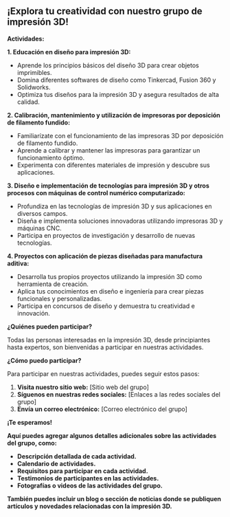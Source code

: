 ## ¡Explora tu creatividad con nuestro grupo de impresión 3D!

**Actividades:**

**1. Educación en diseño para impresión 3D:**

* Aprende los principios básicos del diseño 3D para crear objetos imprimibles.
* Domina diferentes softwares de diseño como Tinkercad, Fusion 360 y Solidworks.
* Optimiza tus diseños para la impresión 3D y asegura resultados de alta calidad.

**2. Calibración, mantenimiento y utilización de impresoras por deposición de filamento fundido:**

* Familiarízate con el funcionamiento de las impresoras 3D por deposición de filamento fundido.
* Aprende a calibrar y mantener las impresoras para garantizar un funcionamiento óptimo.
* Experimenta con diferentes materiales de impresión y descubre sus aplicaciones.

**3. Diseño e implementación de tecnologías para impresión 3D y otros procesos con máquinas de control numérico computarizado:**

* Profundiza en las tecnologías de impresión 3D y sus aplicaciones en diversos campos.
* Diseña e implementa soluciones innovadoras utilizando impresoras 3D y máquinas CNC.
* Participa en proyectos de investigación y desarrollo de nuevas tecnologías.

**4. Proyectos con aplicación de piezas diseñadas para manufactura aditiva:**

* Desarrolla tus propios proyectos utilizando la impresión 3D como herramienta de creación.
* Aplica tus conocimientos en diseño e ingeniería para crear piezas funcionales y personalizadas.
* Participa en concursos de diseño y demuestra tu creatividad e innovación.

**¿Quiénes pueden participar?**

Todas las personas interesadas en la impresión 3D, desde principiantes hasta expertos, son bienvenidas a participar en nuestras actividades.

**¿Cómo puedo participar?**

Para participar en nuestras actividades, puedes seguir estos pasos:

1. **Visita nuestro sitio web:** [Sitio web del grupo]
2. **Síguenos en nuestras redes sociales:** [Enlaces a las redes sociales del grupo]
3. **Envía un correo electrónico:** [Correo electrónico del grupo]

**¡Te esperamos!**

**Aquí puedes agregar algunos detalles adicionales sobre las actividades del grupo, como:**

* **Descripción detallada de cada actividad.**
* **Calendario de actividades.**
* **Requisitos para participar en cada actividad.**
* **Testimonios de participantes en las actividades.**
* **Fotografías o videos de las actividades del grupo.**

**También puedes incluir un blog o sección de noticias donde se publiquen artículos y novedades relacionadas con la impresión 3D.**
